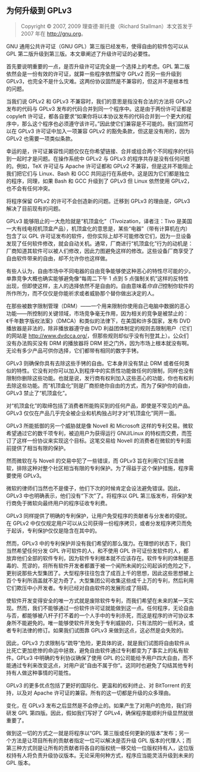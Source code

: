 ## 为何升级到 GPLv3

> Copyright © 2007, 2009 理查德·斯托曼（Richard Stallman）本文首发于 2007 年在 <http://gnu.org>。

GNU 通用公共许可证（GNU GPL）第三版已经发布，使得自由的软件包可以从 GPL 第二版升级到第三版。本文章阐述了升级许可证的必要性。

首先要说明重要的一点，是否升级许可证完全是一个选择上的考虑。GPL 第二版依然会是一份有效的许可证，就算一些程序依然留守 GPLv2 而另一些升级到 GPLv3，也完全不是什么灾难。这两份协议固然是不兼容的，但这并不是根本性的问题。

当我们说 GPLv2 和 GPLv3 不兼容时，我们的意思是指没有合法的方法将 GPLv2 发布的代码与 GPLv3 发布的代码合并到同一个程序中。这是由于两份许可证都是 copyleft 许可证，都各自要求“如果你将以本协议发布的代码合并到一个更大的程序中，那么这个程序也必须遵守该许可。”因此使它们兼容是不可能的。我们固然可以在 GPLv3 许可证中加入一项兼容 GPLv2 的豁免条款，但这是没有用的，因为 GPLv2 也需要一项类似条款。

幸运的是，许可证兼容性问题仅仅在你希望链接、合并或组合两个不同程序的代码到一起时才是问题。在操作系统中 GPLv2 与 GPLv3 的程序共存是没有任何问题的。例如，TeX 许可证与 Apache 许可证都和 GPLv2 不兼容，但是这并不能阻止我们把它们与 Linux、Bash 和 GCC 共同运行在系统中。这是因为它们都是独立的程序，同理，如果 Bash 和 GCC 升级到了 GPLv3 但 Linux 依然使用 GPLv2，也不会有任何冲突。

将程序保留 GPLv2 的许可不会创造新的问题。迁移到 GPLv3 的理由是，GPLv3 解决了目前现有的问题。

GPLv3 能够阻止的一大危险就是“机顶盒化”（Tivoization，译者注：Tivo 是美国一大有线电视机顶盒产品），机顶盒化的意思是，某些“电器”（带有计算机在内）包含了以 GPL 许可证发布的软件，但你实际上却不可能修改它们，因为一旦设备发现了任何软件修改，就会自动关机。通常，厂商进行“机顶盒化”行为的动机是：厂商知道其软件可以被人们修改，因此力图避免这样的修改。这些设备厂商享受了自由软件带来的自由，却不允许你也这样做。

有些人认为，自由市场中不同电器的自由竞争能够使这种恶心的特性尽可能的少。单靠竞争大概也确实能够避免像“每周二下午 1 点到 5 点强制关机”这样的反特性出现，但即使这样，主人的选择依然不是自由的。自由意味着*你自己*控制你软件的所作所为，而不仅仅是你能祈求或者威胁那个替你做出决定的人。

在那些被数字限制管理（DRM）——一个用来限制你使用自己电脑中数据的恶心功能——所控制的关键领域，市场竞争毫无作用，因为相关的竞争是被禁止的：《千年数字版权法案》（DMCA）和类似的法律下，在美国和许多国家，发布 DVD 播放器是非法的，除非播放器遵守由 DVD 利益团体制定的规则去限制用户（它们的网站是 <http://www.dvdcca.org/>，但那些规则却似乎没有刊登其上）。公众们没有办法购买没有 DRM 的播放器将 DRM 拒之门外，因为市场上根本就没有啊。无论有多少产品可供你选择，它们都带有相同的数字手铐。

GPLv3 则确保你具有去除这些手铐的自由。它本身并没有禁止 DRM 或者任何类似的特性。它没有对你可以加入到程序中的实质性功能做任何的限制，同样也没有限制你删除这些功能。也就是说，发行商有权利加入这些恶心的功能，你也有权利去除这些功能。而“机顶盒化”则是厂商拒绝你自由的方式，而为了保护你的自由，GPLv3 禁止了“机顶盒化”。

对“机顶盒化”的取缔包括了消费者所能购买到的任何产品，即使是不常见的产品。GPLv3 仅仅在产品几乎完全被企业和机构独占时才对“机顶盒化”网开一面。

GPLv3 所能抵御的另一个威胁就是像 Novell 和 Microsoft 这样的专利交易。微软希望通过它的数千项专利，被迫用户为获得运行 GNU/Linux 的特权而交费，而签订了这样一份协议来实现这个目标。这笔交易给 Novell 的消费者在微软的专利面前提供了相当有限的保护。

然而微软在与 Novell 的交易中犯了一些错误，而 GPLv3 旨在利用它们反击微软，排除这种对整个社区相当有限的专利保护。为了得益于这个保护措施，程序需要使用 GPLv3。

微软的律师们当然也不是傻子，他们下次的时候肯定会设法避免错误。因此，GPLv3 中也明确表示，他们没有“下次”了。将程序以 GPL 第三版发布，将保护发行商免于微软向最终用户的程序征收专利费。

GPLv3 同样提供了明确的专利保护，让用户免受程序的贡献者与分发者的侵扰。在 GPLv2 中仅仅规定用户可以从公司获得一份程序拷贝，或者分发程序拷贝而免于起诉，专利保护仅仅是隐含在其中的。

然而，GPLv3 中的专利保护并没有我们希望的那么强力。在理想的状态下，我们当然希望任何分发 GPL 许可软件的人，和不使用 GPL 许可证份发软件的人，都放弃他们全部的软件专利，因为软件专利根本就不应该存在。软件专利的体制是恶毒的、荒谬的，将所有软件开发者都置于被一个闻所未闻的公司起诉的危险之下，更别说那些大型集团了。大型程序往往包含了成百上千的思想，因此这些思想被上百个专利所涵盖就不足为奇了。大型集团公司收集这些成千上万的专利，然后利用它们欺压中小开发者。专利已经对自由软件的发展形成了阻碍。

使软件开发变得安全的唯一方式就是废除软件专利，而我们希望在未来的某一天实现。然而，我们不能够通过一份软件许可证就能做到这一点。任何程序，无论自由与否，都能够被八杆子打不着的一个人手中的专利杀死，而这是程序的许可协议本身所不能避免的。唯一能够使软件开发免于专利威胁的，只有法院的一纸判决，或者专利法律的修订。如果我们试图靠 GPLv3 来做到这点，这必然是会失败的。

因此，GPLv3 力求限制与“疏导”危险，更具体的说，就是我们试图将自由软件从比死亡更加悲惨的命运中拯救，避免自由软件通过专利都变为了事实上的私有软件。GPLv3 中明确的专利协议确保了使用 GPL 的公司能给予用户四大自由，而不能通过专利来改变这点，对用户说“自由不属于你”。这同时也避免了勾结其他专利持有人做这种事情的可能性。

GPLv3 的更多优点包括了更好的国际化、更温和的权利终止、对 BitTorrent 的支持，以及对 Apache 许可证的兼容。所有的这一切都是升级的众多理由。

变化，在 GPLv3 发布之后显然是不会停止的。如果产生了对用户的危险，我们将研发 GPL 第四版。因此，假如我们写好了 GPLv4，确保程序能顺利升级显然就很重要了。

做到这一切的方式之一就是将程序以“GPL 第三版或任何更新的版本”发布；另一个方法是让项目所有的贡献者指定一位可以解决是否升级 GPL 版本的代理人；而第三种方式则是让所有的贡献者将各自的版权统一移交给一位版权持有人，这位版权持有人将负责升级协议版本。无论采用何种方式，程序应当能灵活升级到未来的 GPL 版本。


